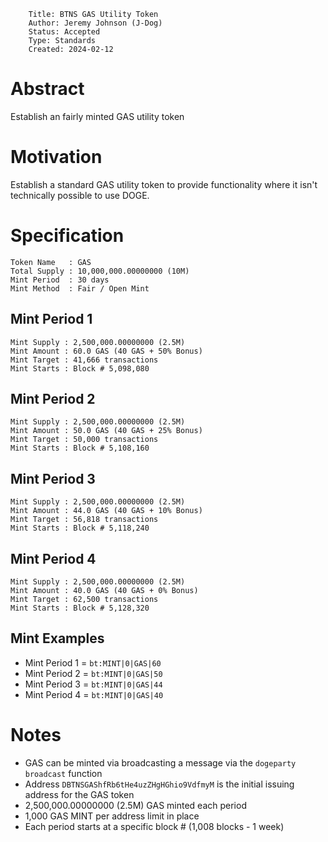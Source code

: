         Title: BTNS GAS Utility Token
        Author: Jeremy Johnson (J-Dog)
        Status: Accepted
        Type: Standards
        Created: 2024-02-12

# Abstract
Establish an fairly minted GAS utility token 

# Motivation
Establish a standard GAS utility token to provide functionality where it isn't technically possible to use DOGE.

# Specification

```
Token Name   : GAS
Total Supply : 10,000,000.00000000 (10M)
Mint Period  : 30 days
Mint Method  : Fair / Open Mint
```

## Mint Period 1
```
Mint Supply : 2,500,000.00000000 (2.5M)
Mint Amount : 60.0 GAS (40 GAS + 50% Bonus)
Mint Target : 41,666 transactions
Mint Starts : Block # 5,098,080
```

## Mint Period 2
```
Mint Supply : 2,500,000.00000000 (2.5M)
Mint Amount : 50.0 GAS (40 GAS + 25% Bonus)
Mint Target : 50,000 transactions
Mint Starts : Block # 5,108,160
```

## Mint Period 3
```
Mint Supply : 2,500,000.00000000 (2.5M)
Mint Amount : 44.0 GAS (40 GAS + 10% Bonus)
Mint Target : 56,818 transactions
Mint Starts : Block # 5,118,240
```

## Mint Period 4
```
Mint Supply : 2,500,000.00000000 (2.5M)
Mint Amount : 40.0 GAS (40 GAS + 0% Bonus)
Mint Target : 62,500 transactions
Mint Starts : Block # 5,128,320
```

## Mint Examples
- Mint Period 1 = `bt:MINT|0|GAS|60`
- Mint Period 2 = `bt:MINT|0|GAS|50`
- Mint Period 3 = `bt:MINT|0|GAS|44`
- Mint Period 4 = `bt:MINT|0|GAS|40`

# Notes
- GAS can be minted via broadcasting a message via the `dogeparty` `broadcast` function
- Address `DBTNSGAShfRb6tHe4uzZHgHGhio9VdfmyM` is the initial issuing address for the GAS token
- 2,500,000.00000000 (2.5M) GAS minted each period
- 1,000 GAS MINT per address limit in place
- Each period starts at a specific block # (1,008 blocks - 1 week)